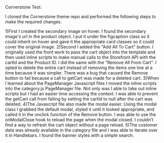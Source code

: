 Cornerstone Test:

I cloned the Cornerstone theme repo and performed the following steps to make the required changes.

1)First I created the secondary image on hover. I found the secondary image's url in the product object. I put it under the figcaption class so it could inherit on hover and gave it the appropriate card classes so it could cover the original image.
2)Second I added the "Add All To Cart" button. I originally used the front work to pass the cart object into the template and then used inline scripts to make manual calls to the Storefront API with the cartId and the Product ID. I did the same with the "Remove All From Cart". I opted to delete the entire cart instead of removing the items one line at a time because it was simpler. There was a bug that caused the Remove button to fail because a call to getCart was made for a deleted cart.
3)When I learned about the PageManager Javascript files I moved the inline scripts into the category.js PageManager file. Not only was I able to take out inline scripts but I had an easier time accessing the context. I was able to prevent the getCart call from failing by setting the cartId to null after the cart was deleted.
4)The Javascript file also made the modal easier. Using the modal class I grabbed the default modal, styled it until it looked appropriate, and called it in the onclick function of the Remove button. I was able to use the onModalClose hook to reload the page when the modal closed. I couldn't find a way to refresh the cart object without a page reload.
5)The customer data was already available in the category file and I was able to iterate over it in Handlebars. I found the banner styles with a simple search.
